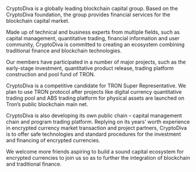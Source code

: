 CryptoDiva is a globally leading blockchain capital group. Based on the CryptoDiva foundation, the group provides financial services for the blockchain capital market.

Made up of technical and business experts from multiple fields, such as capital management, quantitative trading, financial information and user community, CryptoDiva is committed to creating an ecosystem combining traditional finance and blockchain technologies.

Our members have participated in a number of major projects, such as the early-stage investment, quantitative product release, trading platform construction and pool fund of TRON.

CryptoDiva is a competitive candidate for TRON Super Representative. We plan to use TRON protocol after projects like digital currency quantitative trading pool and ABS trading platform for physical assets are launched on Tron’s public blockchain main net.

CryptoDiva is also developing its own public chain – capital management chain and program trading platform. Replying on its years’ worth experience in encrypted currency market transaction and project partners, CryptoDiva is to offer safe technologies and standard procedures for the investment and financing of encrypted currencies.

We welcome more friends aspiring to build a sound capital ecosystem for encrypted currencies to join us so as to further the integration of blockchain and traditional finance.
